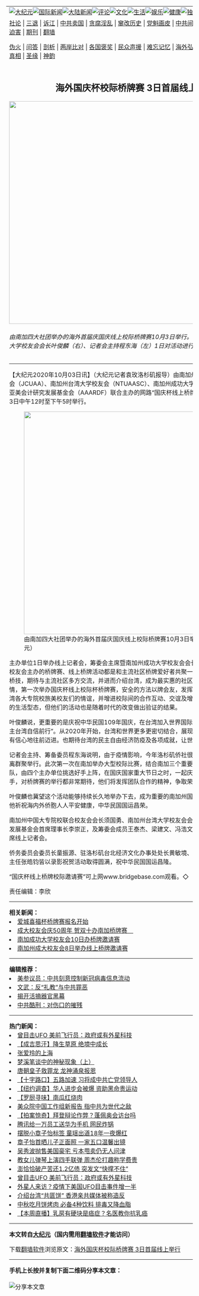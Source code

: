 <a name="1" id="1" target="_blank"></a><span id="1"></span>  <table align=center border="0"><tr><td colspan="2" valign=TOP><a href="/gb/nsc413.md#1"><img src="https://raw.githubusercontent.com/gaoztk302/www/master/t/djy/1.jpg" title="大纪元"></a><a href="/gb/n24hr.md#1"><img src="https://raw.githubusercontent.com/gaoztk302/www/master/t/djy/3.jpg" title="国际新闻"></a><a href="/gb/nsc413.md#1"><img src="https://raw.githubusercontent.com/gaoztk302/www/master/t/djy/4.jpg" title="大陆新闻"></a><a href="/gb/news392.md#1"><img src="https://raw.githubusercontent.com/gaoztk302/www/master/t/djy/5.jpg" title="评论"></a><a href="/gb/news2007.md#1"><img src="https://raw.githubusercontent.com/gaoztk302/www/master/t/djy/6.jpg" title="文化"></a><a href="/gb/news2008.md#1"><img src="https://raw.githubusercontent.com/gaoztk302/www/master/t/djy/7.jpg" title="生活"></a><a href="/gb/ncyule.md#1"><img src="https://raw.githubusercontent.com/gaoztk302/www/master/t/djy/8.jpg" title="娱乐"></a><a href="/gb/nsc1002.md#1"><img src="https://raw.githubusercontent.com/gaoztk302/www/master/t/djy/9.jpg" title="健康"><a href="/gb/nf6092.md#1"><img src="https://raw.githubusercontent.com/gaoztk302/www/master/t/djy/10a.jpg" title="独家"></a><a href="/gb/nf4514.md#1"><img src="https://raw.githubusercontent.com/gaoztk302/www/master/t/djy/12a.jpg" title="头条"></a></td></tr>  <tr><td colspan="2" valign=TOP><a target="_blank" href="/gb/9p.md#1">社论</a> | <a target="_blank" href="/gb/nf5657.md#1">三退</a> | <a target="_blank" href="/gb/nf6124.md#1">诉江</a> | <a target="_blank" href="/gb/nf1176117.md#1">中共卖国</a> | <a target="_blank" href="/gb/nf5773.md#1">贪腐淫乱</a> | <a target="_blank" href="/gb/nf1176115.md#1">窜改历史</a> | <a target="_blank" href="/gb/nf1176107.md#1">党魁画皮</a> | <a target="_blank" href="/gb/nf1320400.md#1">中共间谍</a> | <a target="_blank" href="/gb/nf1176114.md#1">破坏传统</a> | <a target="_blank" href="https://github.com/fqnews/ntdtv/blob/master/gb/prog447_1.md#1">恶贯满盈</a> | <a target="_blank" href="/gb/ncid278.md#1">人权</a> | <a target="_blank" href="/gb/nf1176111.md#1">迫害</a> | <a target="_blank" href="https://gitlab.com/szzdlab/mh-qikan/blob/master/README.md#1">期刊</a> | <a target="_blank" href="https://github.com/bannedbook/fanqiang/wiki">翻墙</a></p>
<p><a target="_blank" href="/gb/nf5562.md#1">伪火</a> | <a target="_blank" href="/gb/nf4378.md#1">问答</a> | <a target="_blank" href="/gb/nf5792.md#1">剖析</a> | <a target="_blank" href="/gb/nf5735.md#1">两岸比对</a> | <a target="_blank" href="/gb/nf6119.md#1">各国褒奖</a> | <a target="_blank" href="/gb/nf6120.md#1">民众声援</a> | <a target="_blank" href="/gb/nf1188594.md#1">难忘记忆</a> | <a target="_blank" href="/gb/nf3180.md#1">海外弘传</a> | <a target="_blank" href="/gb/nf5410.md#1">万人上访</a> | <a target="_blank" href="https://github.com/fqnews/ntdtv/blob/master/gb/prog1530_1.md#1">和平抗议</a> | <a target="_blank" href="/gb/nf4386.md#1">支持</a> | <a target="_blank" href="/gb/nf4389.md#1">真相</a> | <a target="_blank" href="/gb/nf5790.md#1">圣缘</a> | <a target="_blank" href="/gb/nf4786.md#1">神韵</a></td></tr>  <tr><td valign=TOP width="626"><h2 align=center>海外国庆杯校际桥牌赛 3日首届线上举行</h2>  <img width="600" src="https://i.epochtimes.com/assets/uploads/2020/10/ca15c63d820dfbf267a4364f9fb43beb-600x400.jpg" />  <h6>由南加四大社团举办的海外首届庆国庆线上校际桥牌赛10月3日举行。筹委会主席暨南加州成功大学校友会会长叶俊麟（右）、记者会主持程东海（左）1日对活动进行说明。（袁玫／大纪元）  </h6>  <hr>  	<p>【大纪元2020年10月03日讯】（大纪元记者袁玫<ahref="/gb/tag/%E6%B4%9B%E6%9D%89%E7%9F%B6.md#1">洛杉矶</a>报导）由南加州<ahref="/gb/tag/%E4%B8%AD%E5%9B%BD%E5%A4%A7%E4%B8%93%E9%99%A2%E6%A0%A1%E8%81%94%E5%90%88%E6%A0%A1%E5%8F%8B%E4%BC%9A.md#1">中国大专院校联合校友会</a>（JCUAA）、南加州台湾大学校友会（NTUAASC）、南加州成功大学校友会（CKUAASC）、亚美会计研究发展基金会（AAARDF）联合主办的网路“国庆杯线上桥牌校际邀请赛”，将于10月3日中午12时至下午5时举行。</p>
  <figure id="attachment_12449601" style="width: 600px" class="wp-caption aligncenter"><ahref="https://i.epochtimes.com/assets/uploads/2020/10/63f7c806d89d1cd490886aea310a197a.png"><img class="size-large wp-image-12449601" src="https://i.epochtimes.com/assets/uploads/2020/10/63f7c806d89d1cd490886aea310a197a-600x364.png" alt="" width="600" b="364" /></a><figcaption class="wp-caption-text">由南加四大社团举办的海外首届庆国庆线上<ahref="/gb/tag/%E6%A0%A1%E9%99%85%E6%A1%A5%E7%89%8C%E8%B5%9B.md#1">校际桥牌赛</a>10月3日举行。（袁玫／大纪元）</figcaption></figure>  <p>主办单位1日举办线上记者会，筹委会主席暨南加州成功大学校友会会长<ahref="/gb/tag/%E5%8F%B6%E4%BF%8A%E9%BA%9F.md#1">叶俊麟</a>表示，以往成大校友会主办的桥牌赛、线上桥牌活动都是和主流社区桥牌爱好者共聚一堂或共聚线上，互相切磋桥技，期待与主流社区多方交流，并进而介绍台湾，成为最实惠的社区外交活动方式。此次因疫情，第一次举办国庆杯线上校际杯桥牌赛，安全的方法以牌会友，发挥团队合作的精神，联谊台湾各大专院校旅美校友们的情谊，并增进校际间的合作互动、交谊及增进感情。疫情改变了人们的生活型态，但他们的活动也是随着时代的改变做出验证的结果。</p>
  <p><ahref="/gb/tag/%E5%8F%B6%E4%BF%8A%E9%BA%9F.md#1">叶俊麟</a>说，更重要的是庆祝中华民国109年国庆，在台湾加入世界国际活动越来越频繁之际，“民主台湾自信前行”。从2020年开始，台湾和世界更多更密切结合，展现台湾民主自由的价值，更有信心地往前迈进。也期待台湾的民主自由经济防疫及各项成就，让世界都看的见。</p>
  <p>记者会主持、筹备委员程东海说明，由于疫情影响，今年<ahref="/gb/tag/%E6%B4%9B%E6%9D%89%E7%9F%B6.md#1">洛杉矶</a>侨社很多活动都没能正常在近距离群聚举行。此次第一次在南加举办大型校际比赛，结合南加三个重要校友会，参加比赛的四队，由四个主办单位挑选好手上阵，在国庆国家重大节日之时，一起庆祝国家生日。 每队的选手，对桥牌赛的举行都非常期待，他们将发挥团队合作的精神，争取荣誉。</p>
  <p>叶俊麟也冀望这个活动能够持续长久地举办下去，成为重要的南加州国庆庆祝活动及比赛之一。他祈祝海内外侨胞人人平安健康，中华民国国运昌荣。</p>
  <p>南加州<ahref="/gb/tag/%E4%B8%AD%E5%9B%BD%E5%A4%A7%E4%B8%93%E9%99%A2%E6%A0%A1%E8%81%94%E5%90%88%E6%A0%A1%E5%8F%8B%E4%BC%9A.md#1">中国大专院校联合校友会</a>会长须国勇、南加州台湾大学校友会会长王锦鸿、亚美会计研究发展基金会首席理事长李崇正，及筹委会成员王泰杰、梁建文、冯浩文、吴昌慧、裁判长崔磊出席线上记者会。</p>
  <p>侨务委员会委员长童振源、驻洛杉矶台北经济文化办事处处长黄敏境、洛杉矶华侨文教服务中心主任张皓钧皆以录影祝贺活动取得圆满，祝中华民国国运昌隆。</p>
  <p>“国庆杯线上桥牌校际邀请赛”可上网<ahref="http://www.bridgebase.com">www.bridgebase.com</a>观看。◇</p>
  <p>责任编辑：李欣</p>
  	  <hr>      <strong>相关新闻：</strong>  <li><a href="/gb/16/9/11/n8287561.md#1">爱城喜福杯桥牌赛报名开始</a></li>  <li><a href="/gb/18/10/6/n10764761.md#1">成大校友会庆50周年 贺双十办南加桥牌赛　</a></li>  <li><a href="/gb/19/8/3/n11428012.md#1">南加成功大学校友会10日办桥牌邀请赛</a></li>  <li><a href="/gb/20/8/7/n12313164.md#1">南加州成大校友会8日举办线上桥牌邀请赛</a></li>  <hr>      <strong>编辑推荐：</strong>  <li><a href="/gb/20/2/22/n11887949.md#1">美参议员：中共刻意控制新冠病毒信息流动</a></li>  <li><a href="/gb/17/12/30/n10007999.md#1" target="_blank">文武：反“礼教”与中共罪恶</a></li><li><a href="/gb/10/4/19/n2881569.md?dfh#1" target="_blank">揭开活摘器官黑幕</a></li><li><a href="/gb/12/9/5/n3675948.md#1" target="_blank">中共酷刑：对伤口的摧残</a></li>  <hr>    <strong>热门新闻：</strong>  <li><a href="/gb/20/9/30/n12441804.md#1">曾目击UFO 美前飞行员：政府或有外星科技</a></li>  <li><a href="/gb/20/7/30/n12294991.md#1">【成吉思汗】降生草原 绝境中成长</a></li>  <li><a href="/gb/20/9/26/n12433270.md#1">张爱玲的上海</a></li>  <li><a href="/gb/2/1/5/n161846.md#1">梦溪笔谈中的神秘现象（上）</a></li>  <li><a href="/gb/20/9/22/n12423035.md#1">唐朝皇子救罪龙 龙神涌泉报恩</a></li>  <li><a href="/gb/20/10/1/n12446340.md#1">【十字路口】五路加速 习将成中共亡党领导人</a></li>  <li><a href="/gb/20/10/2/n12446937.md#1">【纽约调查】华人进步会被爆 资助黑命贵运动</a></li>  <li><a href="/gb/20/9/26/n12433127.md#1">【罗厨寻味】南瓜红烧肉</a></li>  <li><a href="/gb/20/10/1/n12444550.md#1">美众院中国工作组新报告 指中共为世代之敌</a></li>  <li><a href="/gb/20/10/1/n12443917.md#1">【拍案惊奇】拜登辩论作弊？蓬佩奥会访台吗</a></li>  <li><a href="/gb/20/10/1/n12444668.md#1">腾讯给一万员工送华为手机 网民炸锅</a></li>  <li><a href="/gb/20/10/1/n12445814.md#1">摆脱小章子怡标签 童瑶出道18年一夜爆红</a></li>  <li><a href="/gb/20/9/30/n12442828.md#1">章子怡首晒儿子正面照 一家五口温馨出镜</a></li>  <li><a href="/gb/20/9/29/n12440388.md#1">吴秀波抛售美国豪宅 亏本甩卖仍无人问津</a></li>  <li><a href="/gb/20/9/30/n12443068.md#1">教女儿弹琴上演四手联弹 周杰伦打趣称学费贵</a></li>  <li><a href="/gb/20/10/2/n12447747.md#1">澎恰恰破产苦还1.2亿债 突发文“快撑不住”</a></li>  <li><a href="/gb/20/9/30/n12441804.md#1">曾目击UFO 美前飞行员：政府或有外星科技</a></li>  <li><a href="/gb/20/10/1/n12444598.md#1">外星人来访？疫情下美国UFO目击事件增一半</a></li>  <li><a href="/gb/20/10/1/n12444217.md#1">介绍台湾“共匪饼” 香港亲共媒体被称造反</a></li>  <li><a href="/gb/20/9/29/n12439558.md#1">中秋吃月饼烤肉 必备4种饮料 排毒又降血脂</a></li>  <li><a href="/gb/20/9/30/n12443080.md#1">【本周直播】乳房有硬块是癌症？名医教你抗乳癌</a></li>  <hr>    <strong>本文转自<a href="https://www.epochtimes.com">大纪元</a>（国内需用<a href="https://github.com/bannedbook/fanqiang/wiki">翻墙软件</a>才能访问）</strong><p>下载<a href="https://github.com/bannedbook/fanqiang/wiki">翻墙软件</a>浏览原文：<a href="https://www.epochtimes.com/gb/20/10/3/n12449578.htm">海外国庆杯校际桥牌赛 3日首届线上举行</a></p>
<hr>    <strong>手机上长按并复制下面二维码分享本文章：</strong><br><br><img src="https://chart.apis.google.com/chart?cht=qr&chs=240x240&choe=UTF-8&chld=M|2&chl=/gb/20/10/3/n12449578.md%231" title="分享本文章"></td><td valign=TOP><a href="/gb/16/1/21/n4622075.md?dfh#1" target="_blank"><img src="https://raw.githubusercontent.com/gaoztk302/djy/master/gb/300/wei-f1.jpg" title="中共的伪火骗局"  alt="中共的伪火骗局"></a><br><a href="https://github.com/gaoztk302/www/blob/master/README.md?dfh#9" target="_blank"><img src="https://raw.githubusercontent.com/gaoztk302/djy/master/gb/300/yong-h.jpg" title="永恒的见证"  alt="永恒的见证"></a><br><a href="/gb/13/9/29/n3974789.md?dfh#1" target="_blank"><img src="https://raw.githubusercontent.com/gaoztk302/djy/master/gb/300/shang-lnz.jpg" title="善良女子被中共投男牢"  alt="善良女子被中共投男牢"></a><br><a href="/gb/16/3/16/n4663449.md?dfh#1" target="_blank"><img src="https://raw.githubusercontent.com/gaoztk302/djy/master/gb/300/huo-z3.jpg" title="警卫目击活摘器官"  alt="警卫目击活摘器官"></a><br><a href="/gb/16/8/7/n8177641.md?dfh#1" target="_blank"><img src="https://raw.githubusercontent.com/gaoztk302/djy/master/gb/300/huo-z4.jpg" title="证人描述活摘恐怖"  alt="证人描述活摘恐怖"></a><br><a href="/gb/10/4/19/n2881569.md?dfh#1" target="_blank"><img src="https://raw.githubusercontent.com/gaoztk302/djy/master/gb/300/huo-z1.jpg" title="揭开活摘器官黑幕"  alt="揭开活摘器官黑幕"></a><br><a href="/gb/10/11/7/n3077476.md?dfh#1" target="_blank"><img src="https://raw.githubusercontent.com/gaoztk302/djy/master/gb/300/ma-ks.jpg" title="马克思的成魔之路"  alt="马克思的成魔之路"></a><br><a href="/gb/14/6/9/n4173977.md?dfh#1" target="_blank"><img src="https://raw.githubusercontent.com/gaoztk302/djy/master/gb/300/chang-zs.jpg" title="藏字石 蕴天机"  alt="藏字石 蕴天机"></a><br><a href="/gb/18/5/10/n10381511.md?dfh#1" target="_blank"><img src="https://raw.githubusercontent.com/gaoztk302/djy/master/gb/300/st1.jpg" title="关注3亿人三退"  alt="关注3亿人三退"></a><br><a href="/gb/18/3/21/n10237682.md?dfh#1" target="_blank"><img src="https://raw.githubusercontent.com/gaoztk302/djy/master/gb/300/jie-t.jpg" title="解体中共复兴中华"  alt="解体中共复兴中华"></a><br><a href="/gb/9/2/9/n2422991.md?dfh#1" target="_blank"><img src="https://raw.githubusercontent.com/gaoztk302/djy/master/gb/300/gao-zs.jpg" title="中共迫害良心律师"  alt="中共迫害良心律师"></a><br><a href="/gb/18/12/9/n10900044.md?dfh#1" target="_blank"><img src="https://raw.githubusercontent.com/gaoztk302/djy/master/gb/300/sj1.jpg" title="303万人举报江泽民"  alt="303万人举报江泽民"></a><br><a href="/gb/18/8/28/n10672014.md?dfh#1" target="_blank"><img src="https://raw.githubusercontent.com/gaoztk302/djy/master/gb/300/sj2.jpg" title="这些官员为何起诉江泽民"  alt="这些官员为何起诉江泽民"></a><br><a href="/gb/8/12/18/n2367165.md?dfh#1" target="_blank"><img src="https://raw.githubusercontent.com/gaoztk302/djy/master/gb/300/liangan.jpg" title="海峡两岸的强烈对比"  alt="海峡两岸的强烈对比"></a><br><a href="/gb/15/12/10/n4593139.md?dfh#1" target="_blank"><img src="https://raw.githubusercontent.com/gaoztk302/djy/master/gb/300/jia-ndzl.jpg" title="加拿大总理的贺信"  alt="加拿大总理的贺信"></a><br><a href="/gb/11/6/17/n3289382.md?dfh#1" target="_blank"><img src="https://raw.githubusercontent.com/gaoztk302/djy/master/gb/300/xiao-wd.jpg" title="探寻真相兼听则明"  alt="探寻真相兼听则明"></a><br><a href="/gb/18/10/27/n10812623.md?dfh#1" target="_blank"><img src="https://raw.githubusercontent.com/gaoztk302/djy/master/gb/300/yindu.jpg" title="印度媒体报道东方"  alt="印度媒体报道东方"></a><br><a href="/gb/18/6/9/n10469652.md?dfh#1" target="_blank"><img src="https://raw.githubusercontent.com/gaoztk302/djy/master/gb/300/xie-j.jpg" title="不一样的海外校园"  alt="不一样的海外校园"></a><br><a href="/gb/7/4/5/n1669415.md?dfh#1" target="_blank"><img src="https://raw.githubusercontent.com/gaoztk302/djy/master/gb/300/li-up.jpg" title="从大师到徒弟的传奇"  alt="从大师到徒弟的传奇"></a><br><a href="/gb/17/5/26/n9191512.md?dfh#1" target="_blank"><img src="https://raw.githubusercontent.com/gaoztk302/djy/master/gb/300/zfl2.jpg" title="亿万人与东方一本奇书"  alt="亿万人与东方一本奇书"></a><br><a href="/gb/13/11/27/n4020290.md?dfh#1" target="_blank"><img src="https://raw.githubusercontent.com/gaoztk302/djy/master/gb/300/zhen-h.jpg" title="大陆见不到的震撼场面"  alt="大陆见不到的震撼场面"></a><br><a href="/gb/15/7/17/n4482910.md?dfh#1" target="_blank"><img src="https://raw.githubusercontent.com/gaoztk302/djy/master/gb/300/dalu-sk.jpg" title="人心向善 大陆当初盛况"  alt="人心向善 大陆当初盛况"></a><br><a href="/gb/19/1/5/n10955468.md?dfh#1" target="_blank"><img src="https://raw.githubusercontent.com/gaoztk302/djy/master/gb/300/zfl1.jpg" title="追寻真理 这书讲什么"  alt="追寻真理 这书讲什么"></a><br><a href="https://github.com/bannedbook/fanqiang/wiki" target="_blank"><img src="https://raw.githubusercontent.com/gaoztk302/djy/master/gb/300/fq1.jpg" title="下载免费翻墙软件"  alt="下载免费翻墙软件"></a><br></td></tr></table>